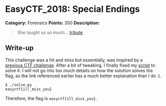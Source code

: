 # EasyCTF_2018: Special Endings

**Category:** Forensics
**Points:** 350
**Description:**

>She taught us so much... [tribute](encrypted.txt)

## Write-up
This challenge was a hit and miss but essentially, was inspired by a [previous CTF challenge](https://github.com/ctfs/write-ups-2016/tree/master/open-ctf-2016/steganography/ultra-encryption-100). After a bit of tweaking, I finally fixed my [script](solve.py) to solve it. I will not go into too much details on how the solution solves the flag, as the link referenced earlier has a much better explanation than I do :).

    $ ./solve.py 
    easyctf{ill_miss_you}

Therefore, the flag is `easyctf{ill_miss_you}`.

